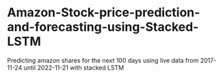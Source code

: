 # Amazon-Stock-price-prediction-and-forecasting-using-Stacked-LSTM
Predicting amazon shares for the next 100 days using live data from 2017-11-24 until 2022-11-21 with stacked LSTM
